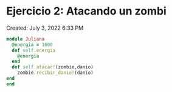 # Ejercicio 2: Atacando un zombi

Created: July 3, 2022 6:33 PM

```ruby
module Juliana
  @energia = 1000
  def self.energia
    @energia
  end
  def self.atacar!(zombie,danio)
    zombie.recibir_danio!(danio)
end
end
```
